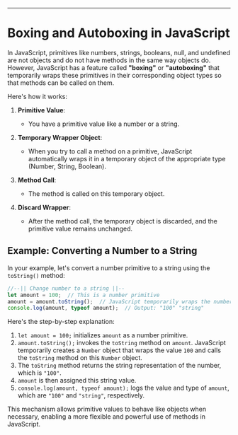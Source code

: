 ---

# Boxing and Autoboxing in JavaScript

In JavaScript, primitives like numbers, strings, booleans, null, and undefined are not objects and do not have methods in the same way objects do. However, JavaScript has a feature called **"boxing"** or **"autoboxing"** that temporarily wraps these primitives in their corresponding object types so that methods can be called on them.

Here's how it works:

1. **Primitive Value**:
   - You have a primitive value like a number or a string.

2. **Temporary Wrapper Object**:
   - When you try to call a method on a primitive, JavaScript automatically wraps it in a temporary object of the appropriate type (Number, String, Boolean).

3. **Method Call**:
   - The method is called on this temporary object.

4. **Discard Wrapper**:
   - After the method call, the temporary object is discarded, and the primitive value remains unchanged.

## Example: Converting a Number to a String

In your example, let's convert a number primitive to a string using the `toString()` method:

```javascript
//--|| Change number to a string ||--
let amount = 100;  // This is a number primitive
amount = amount.toString();  // JavaScript temporarily wraps the number in a Number object and calls toString()
console.log(amount, typeof amount);  // Output: "100" "string"
```

Here's the step-by-step explanation:

1. `let amount = 100;` initializes `amount` as a number primitive.
2. `amount.toString();` invokes the `toString` method on `amount`. JavaScript temporarily creates a `Number` object that wraps the value `100` and calls the `toString` method on this `Number` object.
3. The `toString` method returns the string representation of the number, which is `"100"`.
4. `amount` is then assigned this string value.
5. `console.log(amount, typeof amount);` logs the value and type of `amount`, which are `"100"` and `"string"`, respectively.

This mechanism allows primitive values to behave like objects when necessary, enabling a more flexible and powerful use of methods in JavaScript.

